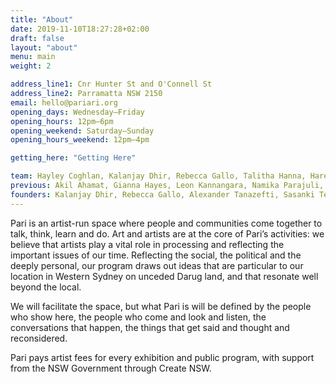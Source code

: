 ```yaml
---
title: "About"
date: 2019-11-10T18:27:28+02:00
draft: false
layout: "about"
menu: main
weight: 2

address_line1: Cnr Hunter St and O'Connell St
address_line2: Parramatta NSW 2150
email: hello@pariari.org
opening_days: Wednesday–Friday
opening_hours: 12pm–6pm
opening_weekend: Saturday–Sunday
opening_hours_weekend: 12pm–4pm

getting_here: "Getting Here"

team: Hayley Coghlan, Kalanjay Dhir, Rebecca Gallo, Talitha Hanna, Hareen Johl, Alexander Tanazefti, Amy Toma, Tian Zhang and Josephine Wyburn
previous: Akil Ahamat, Gianna Hayes, Leon Kannangara, Namika Parajuli, EJ Son and Justine Youssef
founders: Kalanjay Dhir, Rebecca Gallo, Alexander Tanazefti, Sasanki Tennakoon, Justine Youssef and Tian Zhang
---
```


Pari is an artist-run space where people and communities come together to talk, think, learn and do. Art and artists are at the core of Pari’s activities: we believe that artists play a vital role in processing and reflecting the important issues of our time. Reflecting the social, the political and the deeply personal, our program draws out ideas that are particular to our location in Western Sydney on unceded Darug land, and that resonate well beyond the local.

We will facilitate the space, but what Pari is will be defined by the people who show here, the people who come and look and listen, the conversations that happen, the things that get said and thought and reconsidered.

Pari pays artist fees for every exhibition and public program, with support from the NSW Government through Create NSW.
